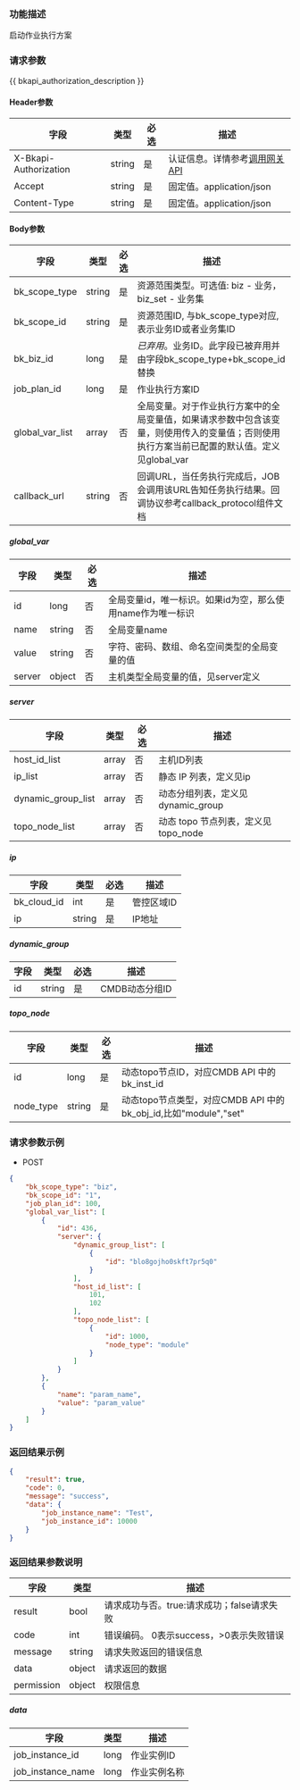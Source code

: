 ### 功能描述

启动作业执行方案

### 请求参数

{{ bkapi_authorization_description }}

#### Header参数

| 字段      |  类型      | 必选   |  描述      |
|-----------|------------|--------|------------|
| X-Bkapi-Authorization       |  string    | 是     | 认证信息。详情参考[调用网关 API](https://github.com/TencentBlueKing/BKDocs/blob/master/ZH/7.0/APIGateway/apigateway/use-api/use-apigw-api.md) |
| Accept       |  string    | 是     | 固定值。application/json|
| Content-Type |  string    | 是     | 固定值。application/json|

#### Body参数

| 字段      |  类型      | 必选   |  描述      |
|-----------|------------|--------|------------|
| bk_scope_type | string | 是     | 资源范围类型。可选值: biz - 业务，biz_set - 业务集 |
| bk_scope_id | string | 是 | 资源范围ID, 与bk_scope_type对应, 表示业务ID或者业务集ID |
| bk_biz_id        |  long       | 是     | *已弃用*。业务ID。此字段已被弃用并由字段bk_scope_type+bk_scope_id替换 |
| job_plan_id |  long       | 是     | 作业执行方案ID |
| global_var_list |  array     | 否     | 全局变量。对于作业执行方案中的全局变量值，如果请求参数中包含该变量，则使用传入的变量值；否则使用执行方案当前已配置的默认值。定义见global_var |
| callback_url |  string  | 否     | 回调URL，当任务执行完成后，JOB会调用该URL告知任务执行结果。回调协议参考callback_protocol组件文档 |

##### global_var

| 字段      |  类型      | 必选   |  描述      |
|-----------|------------|--------|------------|
| id               |  long     | 否     | 全局变量id，唯一标识。如果id为空，那么使用name作为唯一标识 |
| name             |  string   | 否     | 全局变量name |
| value     |  string   | 否     | 字符、密码、数组、命名空间类型的全局变量的值                      |
| server |  object   | 否     | 主机类型全局变量的值，见server定义 |

##### server

| 字段               | 类型  | 必选 | 描述                                |
| ------------------ | ----- | ---- | ----------------------------------- |
| host_id_list       | array | 否   | 主机ID列表         |
| ip_list            | array | 否   | 静态 IP 列表，定义见ip              |
| dynamic_group_list | array | 否   | 动态分组列表，定义见dynamic_group   |
| topo_node_list     | array | 否   | 动态 topo 节点列表，定义见topo_node |

##### ip

| 字段        | 类型   | 必选 | 描述     |
| ----------- | ------ | ---- | -------- |
| bk_cloud_id | int    | 是   | 管控区域ID |
| ip          | string | 是   | IP地址   |

##### dynamic_group

| 字段 | 类型   | 必选 | 描述           |
| ---- | ------ | ---- | -------------- |
| id   | string | 是   | CMDB动态分组ID |

##### topo_node

| 字段      | 类型   | 必选 | 描述                                                         |
| --------- | ------ | ---- | ------------------------------------------------------------ |
| id        | long   | 是   | 动态topo节点ID，对应CMDB API 中的 bk_inst_id                 |
| node_type | string | 是   | 动态topo节点类型，对应CMDB API 中的 bk_obj_id,比如"module","set" |

### 请求参数示例

- POST
```json
{
    "bk_scope_type": "biz",
    "bk_scope_id": "1",
    "job_plan_id": 100,
    "global_var_list": [
        {
            "id": 436,
            "server": {
                "dynamic_group_list": [
                    {
                        "id": "blo8gojho0skft7pr5q0"
                    }
                ],
                "host_id_list": [
                    101,
                    102
                ],
                "topo_node_list": [
                    {
                        "id": 1000,
                        "node_type": "module"
                    }
                ]
            }
        },
        {
            "name": "param_name",
            "value": "param_value"
        }
    ]
}
```

### 返回结果示例

```json
{
    "result": true,
    "code": 0,
    "message": "success",
    "data": {
        "job_instance_name": "Test",
        "job_instance_id": 10000
    }
}
```

### 返回结果参数说明

| 字段      | 类型      | 描述      |
|-----------|-----------|-----------|
| result       | bool   | 请求成功与否。true:请求成功；false请求失败 |
| code         | int    | 错误编码。 0表示success，>0表示失败错误 |
| message      | string | 请求失败返回的错误信息|
| data         | object | 请求返回的数据|
| permission   | object | 权限信息|

##### data

| 字段      | 类型      | 描述      |
|-----------|-----------|-----------|
| job_instance_id     | long      | 作业实例ID |
| job_instance_name   | long      | 作业实例名称 |

